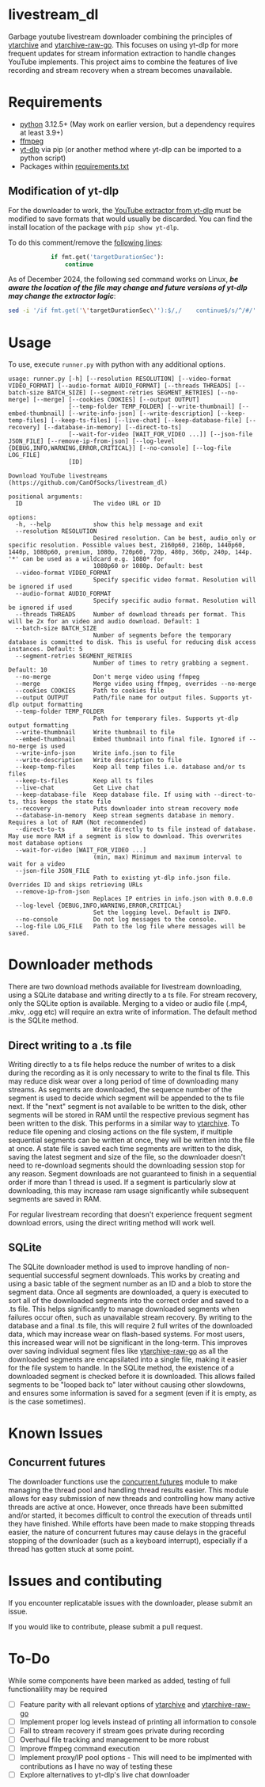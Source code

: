 # livestream_dl
Garbage youtube livestream downloader combining the principles of [ytarchive](https://github.com/Kethsar/ytarchive "Kethsar/ytarchive") and [ytarchive-raw-go](https://github.com/Kethsar/ytarchive](https://github.com/HoloArchivists/ytarchive-raw-go) "HoloArchivists/ytarchive-raw-go"). This focuses on using yt-dlp for more frequent updates for stream information extraction to handle changes YouTube implements.
This project aims to combine the features of live recording and stream recovery when a stream becomes unavailable.

# Requirements
- [python](https://www.python.org/) 3.12.5+ (May work on earlier version, but a dependency requires at least 3.9+)
- [ffmpeg](https://ffmpeg.org/)
- [yt-dlp](https://github.com/yt-dlp/yt-dlp) via pip (or another method where yt-dlp can be imported to a python script)
- Packages within [requirements.txt](https://github.com/CanOfSocks/livestream_dl/blob/main/requirements.txt)

## Modification of yt-dlp
For the downloader to work, the [YouTube extractor from yt-dlp](https://github.com/yt-dlp/yt-dlp/blob/master/yt_dlp/extractor/youtube.py) must be modified to save formats that would usually be discarded. You can find the install location of the package with `pip show yt-dlp`.

To do this comment/remove the [following lines](https://github.com/yt-dlp/yt-dlp/blob/cfa76f35d25eaf993437df8b833befbbf9255331/yt_dlp/extractor/youtube.py#L4031-L4032):
```python
            if fmt.get('targetDurationSec'):
                continue
```

As of December 2024, the following sed command works on Linux, ***be aware the location of the file may change and future versions of yt-dlp may change the extractor logic***:
```bash
sed -i '/if fmt.get('\'targetDurationSec\''):$/,/    continue$/s/^/#/' "$(pip show yt-dlp | grep Location | awk '{print $2}')/yt_dlp/extractor/youtube.py"
```

# Usage
To use, execute `runner.py` with python with any additional options.
```
usage: runner.py [-h] [--resolution RESOLUTION] [--video-format VIDEO_FORMAT] [--audio-format AUDIO_FORMAT] [--threads THREADS] [--batch-size BATCH_SIZE] [--segment-retries SEGMENT_RETRIES] [--no-merge] [--merge] [--cookies COOKIES] [--output OUTPUT]    
                 [--temp-folder TEMP_FOLDER] [--write-thumbnail] [--embed-thumbnail] [--write-info-json] [--write-description] [--keep-temp-files] [--keep-ts-files] [--live-chat] [--keep-database-file] [--recovery] [--database-in-memory] [--direct-to-ts]
                 [--wait-for-video [WAIT_FOR_VIDEO ...]] [--json-file JSON_FILE] [--remove-ip-from-json] [--log-level {DEBUG,INFO,WARNING,ERROR,CRITICAL}] [--no-console] [--log-file LOG_FILE]
                 [ID]

Download YouTube livestreams (https://github.com/CanOfSocks/livestream_dl)

positional arguments:
  ID                    The video URL or ID

options:
  -h, --help            show this help message and exit
  --resolution RESOLUTION
                        Desired resolution. Can be best, audio_only or specific resolution. Possible values best, 2160p60, 2160p, 1440p60, 1440p, 1080p60, premium, 1080p, 720p60, 720p, 480p, 360p, 240p, 144p. '*' can be used as a wildcard e.g. 1080* for
                        1080p60 or 1080p. Default: best
  --video-format VIDEO_FORMAT
                        Specify specific video format. Resolution will be ignored if used
  --audio-format AUDIO_FORMAT
                        Specify specific audio format. Resolution will be ignored if used
  --threads THREADS     Number of download threads per format. This will be 2x for an video and audio download. Default: 1
  --batch-size BATCH_SIZE
                        Number of segments before the temporary database is committed to disk. This is useful for reducing disk access instances. Default: 5
  --segment-retries SEGMENT_RETRIES
                        Number of times to retry grabbing a segment. Default: 10
  --no-merge            Don't merge video using ffmpeg
  --merge               Merge video using ffmpeg, overrides --no-merge
  --cookies COOKIES     Path to cookies file
  --output OUTPUT       Path/file name for output files. Supports yt-dlp output formatting
  --temp-folder TEMP_FOLDER
                        Path for temporary files. Supports yt-dlp output formatting
  --write-thumbnail     Write thumbnail to file
  --embed-thumbnail     Embed thumbnail into final file. Ignored if --no-merge is used
  --write-info-json     Write info.json to file
  --write-description   Write description to file
  --keep-temp-files     Keep all temp files i.e. database and/or ts files
  --keep-ts-files       Keep all ts files
  --live-chat           Get Live chat
  --keep-database-file  Keep database file. If using with --direct-to-ts, this keeps the state file
  --recovery            Puts downloader into stream recovery mode
  --database-in-memory  Keep stream segments database in memory. Requires a lot of RAM (Not recommended)
  --direct-to-ts        Write directly to ts file instead of database. May use more RAM if a segment is slow to download. This overwrites most database options
  --wait-for-video [WAIT_FOR_VIDEO ...]
                        (min, max) Minimum and maximum interval to wait for a video
  --json-file JSON_FILE
                        Path to existing yt-dlp info.json file. Overrides ID and skips retrieving URLs
  --remove-ip-from-json
                        Replaces IP entries in info.json with 0.0.0.0
  --log-level {DEBUG,INFO,WARNING,ERROR,CRITICAL}
                        Set the logging level. Default is INFO.
  --no-console          Do not log messages to the console.
  --log-file LOG_FILE   Path to the log file where messages will be saved.
```

# Downloader methods
There are two download methods available for livestream downloading, using a SQLite database and writing directly to a ts file. For stream recovery, only the SQLite option is available. Merging to a video or audio file (.mp4, .mkv, .ogg etc) will require an extra write of information. The default method is the SQLite method.

## Direct writing to a .ts file
Writing directly to a ts file helps reduce the number of writes to a disk during the recording as it is only necessary to write to the final ts file. This may reduce disk wear over a long period of time of downloading many streams.
As segments are downloaded, the sequence number of the segment is used to decide which segment will be appended to the ts file next. If the "next" segment is not available to be written to the disk, other segments will be stored in RAM until the respective previous segment has been written to the disk. This performs in a similar way to [ytarchive](https://github.com/Kethsar/ytarchive "Kethsar/ytarchive").
To reduce file opening and closing actions on the file system, if multiple sequential segments can be written at once, they will be written into the file at once.
A state file is saved each time segments are written to the disk, saving the latest segment and size of the file, so the downloader doesn't need to re-download segments should the downloading session stop for any reason.
Segment downloads are not guaranteed to finish in a sequential order if more than 1 thread is used. If a segment is particularly slow at downloading, this may increase ram usage significantly while subsequent segments are saved in RAM.

For regular livestream recording that doesn't experience frequent segment download errors, using the direct writing method will work well.

## SQLite
The SQLite downloader method is used to improve handling of non-sequential successful segment downloads. This works by creating and using a basic table of the segment number as an ID and a blob to store the segment data. Once all segments are downloaded, a query is executed to sort all of the downloaded segments into the correct order and saved to a .ts file. This helps significantly to manage downloaded segments when failures occur often, such as unavailable stream recovery. By writing to the database and a final .ts file, this will require 2 full writes of the downloaded data, which may increase wear on flash-based systems. For most users, this increased wear will not be significant in the long-term.
This improves over saving individual segment files like [ytarchive-raw-go](https://github.com/Kethsar/ytarchive](https://github.com/HoloArchivists/ytarchive-raw-go) "HoloArchivists/ytarchive-raw-go") as all the downloaded segments are encapsilated into a single file, making it easier for the file system to handle.
In the SQLite method, the existence of a downloaded segment is checked before it is downloaded. This allows failed segments to be "looped back to" later without causing other slowdowns, and ensures some information is saved for a segment (even if it is empty, as is the case sometimes).


# Known Issues
## Concurrent futures
The downloader functions use the [concurrent.futures](https://docs.python.org/3/library/concurrent.futures.html) module to make managing the thread pool and handling thread results easier. This module allows for easy submission of new threads and controlling how many active threads are active at once. However, once threads have been submitted and/or started, it becomes difficult to control the execution of threads until they have finished. While efforts have been made to make stopping threads easier, the nature of concurrent futures may cause delays in the graceful stopping of the downloader (such as a keyboard interrupt), especially if a thread has gotten stuck at some point.

# Issues and contibuting
If you encounter replicatable issues with the downloader, please submit an issue.

If you would like to contribute, please submit a pull request.

# To-Do
While some components have been marked as added, testing of full functionalility may be required
- [ ] Feature parity with all relevant options of [ytarchive](https://github.com/Kethsar/ytarchive "Kethsar/ytarchive") and [ytarchive-raw-go](https://github.com/HoloArchivists/ytarchive-raw-go "HoloArchivists/ytarchive-raw-go")
- [ ] Implement proper log levels instead of printing all information to console
- [ ] Fall to stream recovery if stream goes private during recording
- [ ] Overhaul file tracking and management to be more robust
- [ ] Improve ffmpeg command execution
- [ ] Implement proxy/IP pool options - This will need to be implmented with contributions as I have no way of testing these
- [ ] Explore alternatives to yt-dlp's live chat downloader
